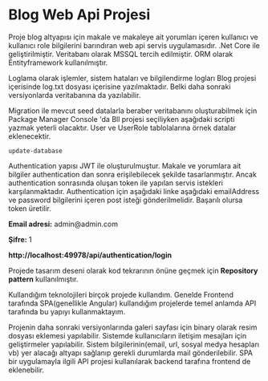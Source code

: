 # Blog Web Api Projesi

<p>
  Proje blog altyapısı için makale ve makaleye ait yorumları içeren kullanıcı ve kullanıcı role bilgilerini barındıran web api servis    uygulamasıdır. .Net Core ile geliştirilmiştir. Veritabanı olarak MSSQL tercih edilmiştir. ORM olarak Entityframework kullanılmıştır. 
 </p>
 <p>
    Loglama olarak işlemler, sistem hataları ve bilgilendirme logları Blog projesi içerisinde log.txt dosyası içerisine yazılmaktadır. Belki daha sonraki versiyonlarda veritabanına da yazılabilir. 
  </p>
  <p>
  Migration ile mevcut seed datalarla beraber veritabanını oluşturabilmek için Package Manager Console 'da Bll projesi seçiliyken aşağıdaki scripti yazmak yeterli olacaktır. User ve UserRole tablolalarına örnek datalar eklenecektir.
    <p>
      <code>update-database</code>
    </p>
 </p>

<p>
Authentication yapısı JWT ile oluşturulmuştur. Makale ve yorumlara ait bilgiler authentication dan sonra erişilebilecek şekilde tasarlanmıştır. Ancak authentication sonrasında oluşan token ile yapılan servis istekleri karşılanmaktadır. Authentication için aşağıdaki linke aşağıdaki emailAddress ve password bilgilerini içeren post isteği gönderilmelidir. Başarılı olursa token üretilir. 
   <p><b>Email adresi:</b> admin@admin.com<p>
   <p><b>Şifre:</b> 1 </p> 
</p>
<p><b>http://localhost:49978/api/authentication/login</b></p>
<p>
  Projede tasarım deseni olarak kod tekrarının önüne geçmek için <b>Repository pattern</b> kullanılmıştır.
</p>
<p>
  Kullandığım teknolojileri birçok projede kullandım. Genelde Frontend tarafında SPA(genellikle Angular) kullandığım projelerde temel anlamda API tarafında bu yapıyı kullanmaktayım.    
</p>
<p>
  Projenin daha sonraki versiyonlarında galeri sayfası için binary olarak resim dosyası eklemesi yapılabilir. Sistemde kullanıcıların iletişim mesajları için geliştirmeler yapılabilir. Sistem bilgilerinin(email, url, sosyal medya hesapları vb) yer alacağı altyapı sağlanıp gerekli durumlarda mail gönderilebilir. SPA bir uygulamayla ilgili API projesi kullanılarak backend tarafına frontend de eklenebilir.   
</p>
